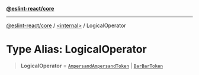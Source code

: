[**@eslint-react/core**](../../README.md)

***

[@eslint-react/core](../../README.md) / [\<internal\>](../README.md) / LogicalOperator

# Type Alias: LogicalOperator

> **LogicalOperator** = [`AmpersandAmpersandToken`](../enumerations/SyntaxKind.md#ampersandampersandtoken) \| [`BarBarToken`](../enumerations/SyntaxKind.md#barbartoken)
